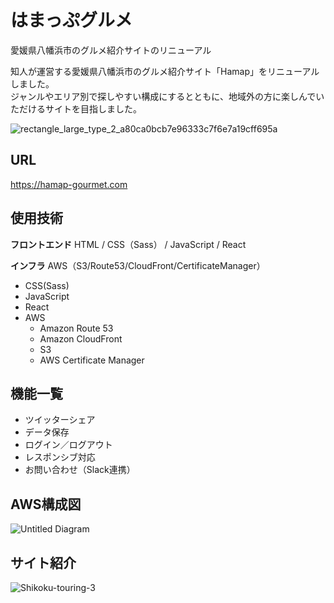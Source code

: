 # はまっぷグルメ

愛媛県八幡浜市のグルメ紹介サイトのリニューアル

知人が運営する愛媛県八幡浜市のグルメ紹介サイト「Hamap」をリニューアルしました。  
ジャンルやエリア別で探しやすい構成にするとともに、地域外の方に楽しんでいただけるサイトを目指しました。

![rectangle_large_type_2_a80ca0bcb7e96333c7f6e7a19cff695a](https://user-images.githubusercontent.com/70832534/103057299-7141df80-45e2-11eb-8e63-b54f683afdf4.jpg)

## URL

<https://hamap-gourmet.com>

## 使用技術

<strong>フロントエンド</strong>
HTML / CSS（Sass） / JavaScript / React  

<strong>インフラ</strong>
AWS（S3/Route53/CloudFront/CertificateManager）

* CSS(Sass)
* JavaScript
* React
* AWS
  * Amazon Route 53
  * Amazon CloudFront
  * S3
  * AWS Certificate Manager

## 機能一覧

* ツイッターシェア
* データ保存
* ログイン／ログアウト
* レスポンシブ対応
* お問い合わせ（Slack連携）

## AWS構成図

![Untitled Diagram](https://user-images.githubusercontent.com/70832534/102887843-f91cd200-449a-11eb-90d1-9dec4ce42378.png)

## サイト紹介

![Shikoku-touring-3](https://user-images.githubusercontent.com/70832534/102888426-1dc57980-449c-11eb-8112-de707890f6a9.png)
